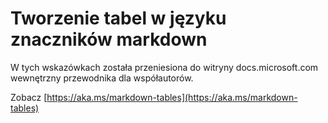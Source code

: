 # <a name="create-tables-in-markdown"></a>Tworzenie tabel w języku znaczników markdown

W tych wskazówkach została przeniesiona do witryny docs.microsoft.com wewnętrzny przewodnika dla współautorów.

Zobacz [https://aka.ms/markdown-tables](https://aka.ms/markdown-tables)
